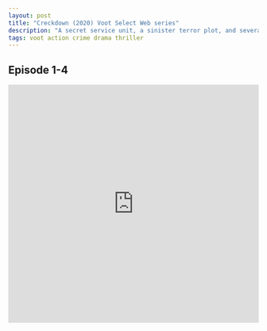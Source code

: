 ```yaml
---
layout: post
title: "Creckdown (2020) Voot Select Web series"
description: "A secret service unit, a sinister terror plot, and several innocent lives on the line. Top agent, RP, and his team lead the charge to neutralize the enemies. With time running out, can they eliminate the threat before it eliminates them? "
tags: voot action crime drama thriller
---
```



## Episode 1-4

<div class="responsive-container">
<iframe src="https://drive.google.com/file/d/1NVQvnhWJd9_st_IZZWVKkgPkH_sUJzBu/preview" frameborder="0" marginwidth="0" marginheight="0" scrolling="NO" width="100%" height="480" allowfullscreen=""></iframe>
<div style="width: 80px; height: 80px; position: absolute; opacity: 0; right: 0px; top: 0px;"> </div></div>